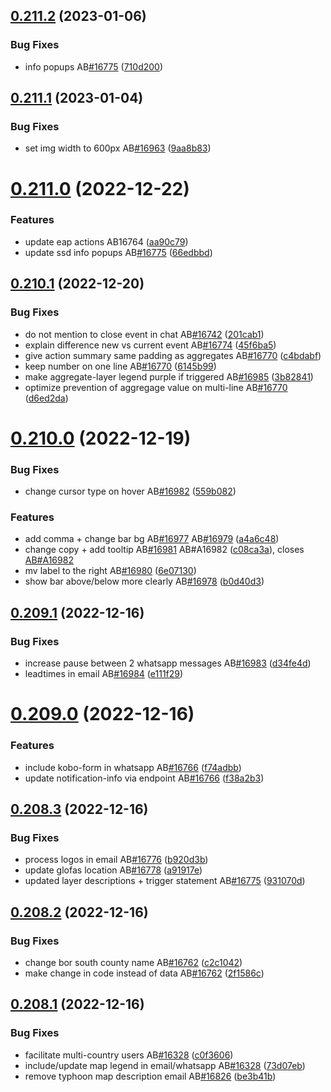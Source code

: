 ## [0.211.2](https://github.com/rodekruis/IBF-system/compare/v0.211.1...v0.211.2) (2023-01-06)


### Bug Fixes

* info popups AB[#16775](https://github.com/rodekruis/IBF-system/issues/16775) ([710d200](https://github.com/rodekruis/IBF-system/commit/710d2000f46f739e5cd294e9e9c7cc8caf2016b2))



## [0.211.1](https://github.com/rodekruis/IBF-system/compare/v0.211.0...v0.211.1) (2023-01-04)


### Bug Fixes

* set img width to 600px AB[#16963](https://github.com/rodekruis/IBF-system/issues/16963) ([9aa8b83](https://github.com/rodekruis/IBF-system/commit/9aa8b83fea62133f0878606ed756994bb54b14ca))



# [0.211.0](https://github.com/rodekruis/IBF-system/compare/v0.210.1...v0.211.0) (2022-12-22)


### Features

* update eap actions AB16764 ([aa90c79](https://github.com/rodekruis/IBF-system/commit/aa90c79944d37b012562b540b14b8ff5e1e02e76))
* update ssd info popups AB[#16775](https://github.com/rodekruis/IBF-system/issues/16775) ([66edbbd](https://github.com/rodekruis/IBF-system/commit/66edbbd6675042a511cf3ed16f1863e8e8ac104e))



## [0.210.1](https://github.com/rodekruis/IBF-system/compare/v0.210.0...v0.210.1) (2022-12-20)


### Bug Fixes

* do not mention to close event in chat AB[#16742](https://github.com/rodekruis/IBF-system/issues/16742) ([201cab1](https://github.com/rodekruis/IBF-system/commit/201cab1c9db422033f4c73db5b29bfb3f96ec4ef))
* explain difference new vs current event AB[#16774](https://github.com/rodekruis/IBF-system/issues/16774) ([45f6ba5](https://github.com/rodekruis/IBF-system/commit/45f6ba50cd4b99e23cc01b394c7d0359fdb373ad))
* give action summary same padding as aggregates AB[#16770](https://github.com/rodekruis/IBF-system/issues/16770) ([c4bdabf](https://github.com/rodekruis/IBF-system/commit/c4bdabf2807e1d4570adcb94c2fb8fa73529d59a))
* keep number on one line AB[#16770](https://github.com/rodekruis/IBF-system/issues/16770) ([6145b99](https://github.com/rodekruis/IBF-system/commit/6145b997f8b4a2eb9c5e4664207cfd6e85c874af))
* make aggregate-layer legend purple if triggered AB[#16985](https://github.com/rodekruis/IBF-system/issues/16985) ([3b82841](https://github.com/rodekruis/IBF-system/commit/3b828416e632f16c2a8944bd0a78aa96e1fb8fcd))
* optimize prevention of aggregage value on multi-line AB[#16770](https://github.com/rodekruis/IBF-system/issues/16770) ([d6ed2da](https://github.com/rodekruis/IBF-system/commit/d6ed2dafdcb080b98b93f944804e833705ef6a39))



# [0.210.0](https://github.com/rodekruis/IBF-system/compare/v0.209.1...v0.210.0) (2022-12-19)


### Bug Fixes

* change cursor type on hover AB[#16982](https://github.com/rodekruis/IBF-system/issues/16982) ([559b082](https://github.com/rodekruis/IBF-system/commit/559b0825399972b41d6338d30a4eb89b90261b36))


### Features

* add comma + change bar bg AB[#16977](https://github.com/rodekruis/IBF-system/issues/16977) AB[#16979](https://github.com/rodekruis/IBF-system/issues/16979) ([a4a6c48](https://github.com/rodekruis/IBF-system/commit/a4a6c485c577bbecfcfb0fff99c2dd789e3dfe37))
* change copy + add tooltip AB[#16981](https://github.com/rodekruis/IBF-system/issues/16981) AB#A16982 ([c08ca3a](https://github.com/rodekruis/IBF-system/commit/c08ca3a8cfb007e1ef2e52f1323fe554eb93830e)), closes [AB#A16982](https://github.com/AB/issues/A16982)
* mv label to the right AB[#16980](https://github.com/rodekruis/IBF-system/issues/16980) ([6e07130](https://github.com/rodekruis/IBF-system/commit/6e07130f90c2b89fbee313dac2a22ce34846835d))
* show bar above/below more clearly AB[#16978](https://github.com/rodekruis/IBF-system/issues/16978) ([b0d40d3](https://github.com/rodekruis/IBF-system/commit/b0d40d3ec010ac38bfca5d4b979749946b33c082))



## [0.209.1](https://github.com/rodekruis/IBF-system/compare/v0.209.0...v0.209.1) (2022-12-16)


### Bug Fixes

* increase pause between 2 whatsapp messages AB[#16983](https://github.com/rodekruis/IBF-system/issues/16983) ([d34fe4d](https://github.com/rodekruis/IBF-system/commit/d34fe4d0602b40175ac5cee58c597d7fe73030b7))
* leadtimes in email AB[#16984](https://github.com/rodekruis/IBF-system/issues/16984) ([e111f29](https://github.com/rodekruis/IBF-system/commit/e111f292bca486aca5d068953675d210ac29c412))



# [0.209.0](https://github.com/rodekruis/IBF-system/compare/v0.208.3...v0.209.0) (2022-12-16)


### Features

* include kobo-form in whatsapp AB[#16766](https://github.com/rodekruis/IBF-system/issues/16766) ([f74adbb](https://github.com/rodekruis/IBF-system/commit/f74adbb457f811502978476a8a1277699129b380))
* update notification-info via endpoint AB[#16766](https://github.com/rodekruis/IBF-system/issues/16766) ([f38a2b3](https://github.com/rodekruis/IBF-system/commit/f38a2b37d31dfb68f2163ef63cf7ad6ab87b6bb8))



## [0.208.3](https://github.com/rodekruis/IBF-system/compare/v0.208.2...v0.208.3) (2022-12-16)


### Bug Fixes

* process logos in email AB[#16776](https://github.com/rodekruis/IBF-system/issues/16776) ([b920d3b](https://github.com/rodekruis/IBF-system/commit/b920d3b43d2c7b2b72a43073c35b679e029738a8))
* update glofas location AB[#16778](https://github.com/rodekruis/IBF-system/issues/16778) ([a91917e](https://github.com/rodekruis/IBF-system/commit/a91917e73d775fc772f3875816807e07040e2e1f))
* updated layer descriptions + trigger statement AB[#16775](https://github.com/rodekruis/IBF-system/issues/16775) ([931070d](https://github.com/rodekruis/IBF-system/commit/931070d1cac9e61dd4cd853ab0fa5058710a61df))



## [0.208.2](https://github.com/rodekruis/IBF-system/compare/v0.208.1...v0.208.2) (2022-12-16)


### Bug Fixes

* change bor south county name AB[#16762](https://github.com/rodekruis/IBF-system/issues/16762) ([c2c1042](https://github.com/rodekruis/IBF-system/commit/c2c1042d789919f4b415f6a35efe3d3a3047e5b6))
* make change in code instead of data AB[#16762](https://github.com/rodekruis/IBF-system/issues/16762) ([2f1586c](https://github.com/rodekruis/IBF-system/commit/2f1586c238512ff43abd1d2580313193778f7b8d))



## [0.208.1](https://github.com/rodekruis/IBF-system/compare/v0.208.0...v0.208.1) (2022-12-16)


### Bug Fixes

* facilitate multi-country users AB[#16328](https://github.com/rodekruis/IBF-system/issues/16328) ([c0f3606](https://github.com/rodekruis/IBF-system/commit/c0f36067c0896e551ddda04e59b4d04c61594b7c))
* include/update map legend in email/whatsapp AB[#16328](https://github.com/rodekruis/IBF-system/issues/16328) ([73d07eb](https://github.com/rodekruis/IBF-system/commit/73d07ebe14d69ae36f8bd3f43773d885f46bf792))
* remove typhoon map description email AB[#16826](https://github.com/rodekruis/IBF-system/issues/16826) ([be3b41b](https://github.com/rodekruis/IBF-system/commit/be3b41be862f155d47b134aa7635b7c9f1053279))



